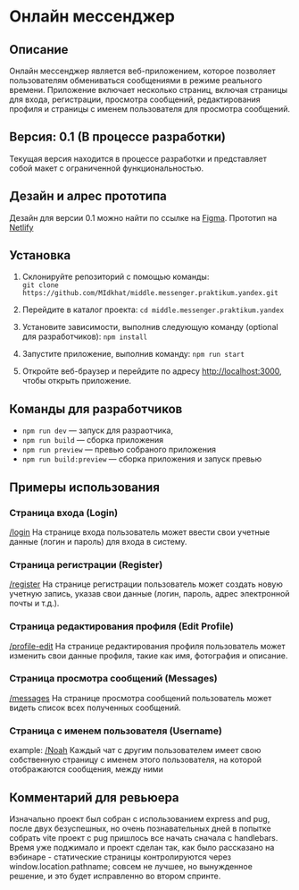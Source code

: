 # Онлайн мессенджер

## Описание
Онлайн мессенджер является веб-приложением, которое позволяет пользователям обмениваться сообщениями в режиме реального времени. Приложение включает несколько страниц, включая страницы для входа, регистрации, просмотра сообщений, редактирования профиля и страницы с именем пользователя для просмотра сообщений.

## Версия: 0.1 (В процессе разработки)
Текущая версия находится в процессе разработки и представляет собой макет с ограниченной функциональностью.

## Дезайн и алрес прототипа
Дезайн для версии 0.1 можно найти по ссылке на 
[Figma](https://www.figma.com/file/3fadPRCD38XteX6sDx6hNk/Messenger?type=design&node-id=0%3A1&t=PYURXJQ9XpU48Zk7-1). Прототип на [Netlify](https://sprint-1--messenger-midkhat.netlify.app/login)

## Установка

1.  Склонируйте репозиторий с помощью команды:    
    `git clone https://github.com/MIdkhat/middle.messenger.praktikum.yandex.git`
    
2.  Перейдите в каталог проекта:
    `cd middle.messenger.praktikum.yandex`
    
3.  Установите зависимости, выполнив следующую команду (optional для разработчиков):
    `npm install`
    
4.  Запустите приложение, выполнив команду:
    `npm run start`
    
5.  Откройте веб-браузер и перейдите по адресу [http://localhost:3000](http://localhost:3000), чтобы открыть приложение.
    

## Команды для разработчиков
- `npm run dev` — запуск для разраотчика,
- `npm run build` — сборка приложения
- `npm run preview` — превью собраного приложения
- `npm run build:preview` — сборка приложения и запуск превью

## Примеры использования

### Страница входа (Login)
[/login](http://localhost:3000/login)
На странице входа пользователь может ввести свои учетные данные (логин и пароль) для входа в систему.

### Страница регистрации (Register)
[/register](http://localhost:3000/register)
На странице регистрации пользователь может создать новую учетную запись, указав свои данные (логин, пароль, адрес электронной почты и т.д.).

### Страница редактирования профиля (Edit Profile)
[/profile-edit](http://localhost:3000/profile-edit)
На странице редактирования профиля пользователь может изменить свои данные профиля, такие как имя, фотография и описание.

### Страница просмотра сообщений (Messages)
[/messages](http://localhost:3000/messages)
На странице просмотра сообщений пользователь может видеть список всех полученных сообщений. 

### Страница с именем пользователя (Username)
example: [/Noah](http://localhost:3000/Noah)
Каждый чат с другим пользователем имеет свою собственную страницу с именем этого пользователя, на которой отображаются сообщения, между ними

## Комментарий для ревьюера
Изначально проект был собран с использованием express and pug, поcле двух безуспешных, но очень познавательных дней в попытке собрать vite  проект с pug пришлось все начать сначала с handlebars. Время уже поджимало и проект сделан так, как было рассказано на вэбинаре - статические страницы контролируются через window.location.pathname; совсем не лучшее, но вынужденное решение, и это будет исправленно во втором спринте.
